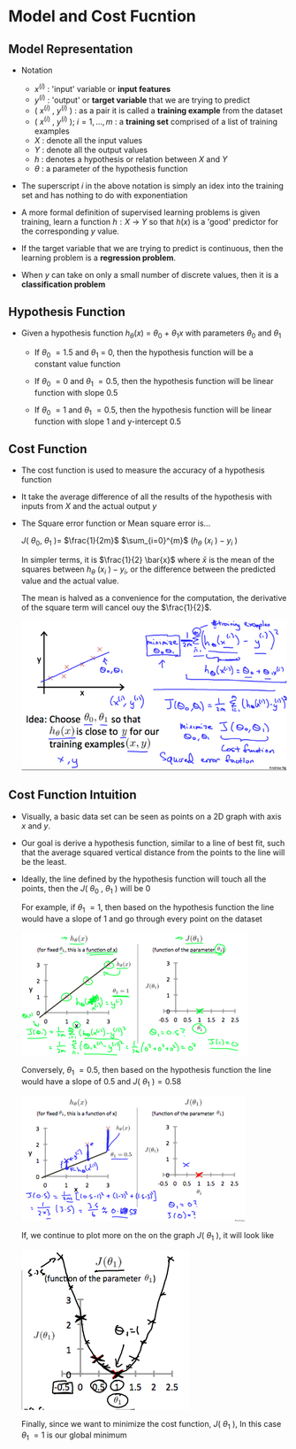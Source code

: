 # Model and Cost Fucntion

## Model Representation

- Notation
  - $x$<sup>$(i)$</sup> : 'input' variable or **input features**
  - $y$<sup>$(i)$</sup> : 'output' or **target variable** that we are trying to predict
  - ( $x$<sup>$(i)$</sup> , $y$<sup>$(i)$</sup> ) : as a pair it is called a **training example** from the dataset
  - ( $x$<sup>$(i)$</sup> , $y$<sup>$(i)$</sup> ); $i = 1, ...,m$ : a **training set** comprised of a list of training examples
  - $X$ : denote all the input values
  - $Y$ : denote all the output values
  - $h$ : denotes a hypothesis or relation between *X* and *Y*
  - $\theta$ : a parameter of the hypothesis function

- The superscript $i$ in the above notation is simply an idex into the training set and has nothing to do with exponentiation

- A more formal definition of supervised learning problems is given training, learn a function $h : X$ -> $Y$ so that $h(x)$ is a 'good' predictor for the corresponding $y$ value.

- If the target variable that we are trying to predict is continuous, then the learning problem is a **regression problem**.

- When *y* can take on only a small number of discrete values, then it is a **classification problem**

## Hypothesis Function

- Given a hypothesis function $h$<sub>$\theta$</sub>$(x)$ = $\theta$<sub>$0$</sub> $+$ $\theta$<sub>$1$</sub>$x$ with parameters $\theta$<sub>$0$</sub> and $\theta$<sub>$1$</sub>
  - If $\theta$<sub>$0$</sub> $= 1.5$ and $\theta$<sub>$1$</sub> = $0$, then the hypothesis function will be a constant value function

  - If $\theta$<sub>$0$</sub> $= 0$ and $\theta$<sub>$1$</sub> $= 0.5$, then the hypothesis function will be linear function with slope 0.5

  - If $\theta$<sub>$0$</sub> $= 1$ and $\theta$<sub>$1$</sub> $= 0.5$, then the hypothesis function will be linear function with slope $1$ and y-intercept $0.5$

## Cost Function

- The cost function is used to measure the accuracy of a hypothesis function

- It take the average difference of all the results of the hypothesis with inputs from $X$ and the actual output $y$

- The Square error function or Mean square error is...
  
  $J($ $\theta$<sub>$0$</sub>, $\theta$<sub>$1$</sub> $) =$ $\frac{1}{2m}$ $\sum_{i=0}^{m}$ $( h$<sub>$\theta$</sub> $( x$<sub>$i$</sub> $) - y$<sub>$i$</sub> $)$

  In simpler terms, it is $\frac{1}{2} \bar{x}$ where $\bar{x}$ is the mean of the squares between $h$<sub>$\theta$</sub> $( x$<sub>$i$</sub> $) - y$<sub>$i$</sub>, or the difference between the predicted value and the actual value.

  The mean is halved as a convenience for the computation, the derivative of the square term will cancel ouy the $\frac{1}{2}$.

  ![Mean Square Error](images/MeanSquareError.png)
  
## Cost Function Intuition

- Visually, a basic data set can be seen as points on a 2D graph with axis $x$ and $y$.

- Our goal is derive a hypothesis function, similar to a line of best fit, such that the average squared vertical distance from the points to the line will be the least.

- Ideally, the line defined by the hypothesis function will touch all the points, then the $J($ $\theta$<sub>$0$</sub> , $\theta$<sub>$1$</sub> $)$ will be $0$

  For example, if $\theta$<sub>$1$</sub> $= 1$, then based on the hypothesis function the line would have a slope of $1$ and go through every point on the dataset

  ![ZeroCostFunction](images/ZeroCostFunction.png)

  Conversely, $\theta$<sub>$1$</sub> $= 0.5$, then based on the hypothesis function the line would have a slope of $0.5$ and $J($ $\theta$<sub>$1$</sub> $) = 0.58$

  ![ZeroCostFunction](images/ZeroCostFunction3.png)

  If, we continue to plot more on the on the graph $J($ $\theta$<sub>$1$</sub> $)$, it will look like

  ![ZeroCostFunction](images/ZeroCostFunction2.png)

  Finally, since we want to minimize the cost function, $J($ $\theta$<sub>$1$</sub> $)$, In this case $\theta$<sub>$1$</sub> $= 1$ is our global minimum
